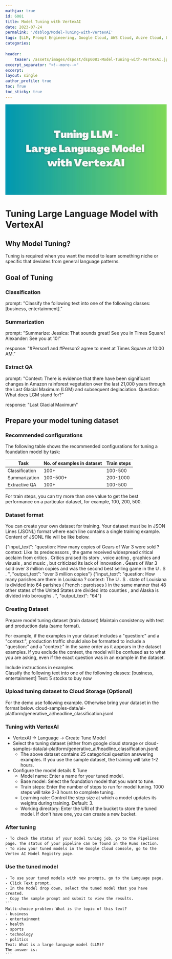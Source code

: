 ```yaml
---
mathjax: true
id: 6081
title: Model Tuning with VertexAI
date: 2023-07-24
permalink: '/dsblog/Model-Tuning-with-VertexAI'
tags: [LLM, Prompt Engineering, Google Cloud, AWS Cloud, Auzre Cloud, Language Models] 
categories: 

header:
    teaser: /assets/images/dspost/dsp6081-Model-Tuning-with-VertexAI.jpg
excerpt_separator: "<!--more-->"  
excerpt:  
layout: single  
author_profile: true  
toc: True  
toc_sticky: true
---
```


![Model Tuning with VertexAI]( /assets/images/dspost/dsp6081-Model-Tuning-with-VertexAI.jpg)
# Tuning Large Language Model with VertexAI

## Why Model Tuning?
Tuning is required when you want the model to learn something niche or specific that deviates from general language patterns.

## Goal of Tuning 

### Classification

prompt: "Classify the following text into one of the following classes: [business, entertainment]."

### Summarization
prompt: "Summarize: Jessica: That sounds great! See you in Times Square! Alexander: See you at 10!" 

response: "#Person1 and #Person2 agree to meet at Times Square at 10:00 AM."

### Extract QA

prompt: "Context: There is evidence that there have been significant changes in Amazon rainforest vegetation over the last 21,000 years through the Last Glacial Maximum (LGM) and subsequent deglaciation. Question: What does LGM stand for?" 

response: "Last Glacial Maximum"

## Prepare your model tuning dataset

### Recommended configurations
The following table shows the recommended configurations for tuning a foundation model by task:

|Task | No. of examples in dataset | Train steps
| --- | --- | ---
|Classification | 100+ | 100-500
|Summarization | 100-500+ | 200-1000
|Extractive QA | 100+ | 100-500

For train steps, you can try more than one value to get the best performance on a particular dataset, for example, 100, 200, 500.

### Dataset format
You can create your own dataset for training. Your dataset must be in JSON Lines (JSONL) format where each line contains a single training example. Content of JSONL file will be like below.

{"input_text": "question: How many copies of Gears of War 3 were sold ? context: Like its predecessors , the game received widespread critical acclaim from critics . Critics praised its story , voice acting , graphics and visuals , and music , but criticized its lack of innovation . Gears of War 3 sold over 3 million copies and was the second best selling game in the U . S . ", "output_text": "over 3 million copies"}
{"input_text": "question: How many parishes are there in Louisiana ? context: The U . S . state of Louisiana is divided into 64 parishes ( French : paroisses ) in the same manner that 48 other states of the United States are divided into counties , and Alaska is divided into boroughs . ", "output_text": "64"}

### Creating Dataset 
Prepare model tuning dataset (train dataset)
Maintain consistency with test and production data (same format).

For example, if the examples in your dataset includes a "question:" and a "context:", production traffic should also be formatted to include a "question:" and a "context:" in the same order as it appears in the dataset examples. If you exclude the context, the model will be confused as to what you are asking, even if the exact question was in an example in the dataset.

Include instructions in examples.   
Classify the following text into one of the following classes: [business, entertainment] Text: 5 stocks to buy now


### Upload tuning dataset to Cloud Storage (Optional)
For the demo use following example. Otherwise bring your dataset in the format below.
cloud-samples-data/ai-platform/generative_ai/headline_classification.jsonl

### Tuning with VertexAI
- VertexAI -> Language -> Create Tune Model 
- Select the tuning dataset (either from google cloud storage or cloud-samples-data/ai-platform/generative_ai/headline_classification.jsonl)
	- The above dataset contains 25 categorical question answering examples. If you use the sample dataset, the training will take 1-2 hours.
- Configure the model details & Tune
	- Model name: Enter a name for your tuned model.
	- Base model: Select the foundation model that you want to tune.
	- Train steps: Enter the number of steps to run for model tuning. 1000 steps will take 2-3 hours to complete tuning.
	- Learning rate: Control the step size at which a model updates its weights during training. Default: 3.
	- Working directory: Enter the URI of the bucket to store the tuned model. If don't have one, you can create a new bucket.
### After tuning
	- To check the status of your model tuning job, go to the Pipelines page. The status of your pipeline can be found in the Runs section.
	- To view your tuned models in the Google Cloud console, go to the Vertex AI Model Registry page.
### Use the tuned model
	- To use your tuned models with new prompts, go to the Language page.
	- Click Text prompt.
	- In the Model drop down, select the tuned model that you have created.
	- Copy the sample prompt and submit to view the results.
	```
	Multi-choice problem: What is the topic of this text?
	- business
	- entertainment
	- health
	- sports
	- technology
	- politics
	Text: What is a large language model (LLM)?
	The answer is:
	```
	
